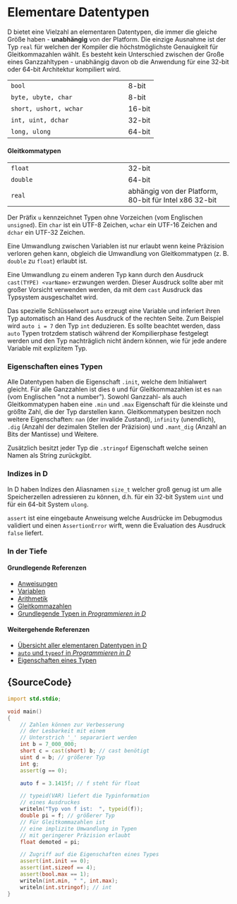# Elementare Datentypen

D bietet eine Vielzahl an elementaren Datentypen, die immer die gleiche Größe haben -
**unabhängig** von der Platform.
Die einzige Ausnahme ist der Typ `real` für welchen der Kompiler
die höchstmöglichste Genauigkeit für Gleitkommazahlen wählt.
Es besteht kein Unterschied zwischen der Große eines Ganzzahltypen - unabhängig davon
ob die Anwendung für eine 32-bit oder 64-bit Architektur kompiliert wird.

<table class="table table-hover">
<tr><td width="250px"><code class="prettyprint">bool</code></td> <td>8-bit</td></tr>
<tr><td><code class="prettyprint">byte, ubyte, char</code></td> <td>8-bit</td></tr>
<tr><td><code class="prettyprint">short, ushort, wchar</code></td> <td>16-bit</td></tr>
<tr><td><code class="prettyprint">int, uint, dchar</code></td> <td>32-bit</td></tr>
<tr><td><code class="prettyprint">long, ulong</code></td> <td>64-bit</td></tr>
</table>

#### Gleitkommatypen

<table class="table table-hover">
<tr><td width="250px"><code class="prettyprint">float</code></td> <td>32-bit</td></tr>
<tr><td><code class="prettyprint">double</code></td> <td>64-bit</td></tr>
<tr><td><code class="prettyprint">real</code></td> <td>abhängig von der Platform, 80-bit für Intel x86 32-bit</td></tr>
</table>

Der Präfix `u` kennzeichnet Typen ohne Vorzeichen (vom Englischen `unsigned`).
Ein `char` ist ein UTF-8 Zeichen, `wchar` ein UTF-16 Zeichen and `dchar`
ein UTF-32 Zeichen.

Eine Umwandlung zwischen Variablen ist nur erlaubt wenn keine Präzision verloren
gehen kann, obgleich die Umwandlung von Gleitkommatypen (z. B. `double` zu `float`)
erlaubt ist.

Eine Umwandlung zu einem anderen Typ kann durch den Ausdruck
`cast(TYPE) <varName>` erzwungen werden. Dieser Ausdruck sollte aber mit großer
Vorsicht verwenden werden, da mit dem `cast` Ausdruck das Typsystem ausgeschaltet
wird.

Das spezielle Schlüsselwort `auto` erzeugt eine Variable und inferiert ihren Typ
automatisch an Hand des Ausdruck of the rechten Seite. Zum Beispiel wird
`auto i = 7` den Typ `int` deduzieren. Es sollte beachtet werden, dass `auto` Typen trotzdem
statisch während der Kompilierphase festgelegt werden und den Typ nachträglich nicht
ändern können, wie für jede andere Variable mit explizitem Typ.

### Eigenschaften eines Typen

Alle Datentypen haben die Eigenschaft `.init`, welche dem Initialwert gleicht.
Für alle Ganzzahlen ist dies `0` und für Gleitkommazahlen ist es `nan` (vom Englischen
"not a number"). Sowohl Ganzzahl- als auch Gleitkommatypen haben eine `.min` und
`.max` Eigenschaft für die kleinste und größte Zahl, die der Typ darstellen kann.
Gleitkommatypen besitzen noch weitere Eigenschaften: `nan` (der invalide Zustand),
`infinity` (unendlich), `.dig` (Anzahl der dezimalen Stellen der Präzision) und
`.mant_dig` (Anzahl an Bits der Mantisse) und Weitere.

Zusätzlich besitzt jeder Typ die `.stringof` Eigenschaft welche seinen Namen als
String zurückgibt.

### Indizes in D

In D haben Indizes den Aliasnamen `size_t` welcher groß genug ist um alle
Speicherzellen adressieren zu können, d.h. für ein 32-bit System `uint` und für
ein 64-bit System `ulong`.

`assert` ist eine eingebaute Anweisung welche Ausdrücke im Debugmodus validiert
und einen `AssertionError` wirft, wenn die Evaluation des Ausdruck `false`
liefert.

### In der Tiefe

#### Grundlegende Referenzen

- [Anweisungen](http://ddili.org/ders/d.en/assignment.html)
- [Variablen](http://ddili.org/ders/d.en/variables.html)
- [Arithmetik](http://ddili.org/ders/d.en/arithmetic.html)
- [Gleitkommazahlen](http://ddili.org/ders/d.en/floating_point.html)
- [Grundlegende Typen in _Programmieren in D_](http://ddili.org/ders/d.en/types.html)

#### Weitergehende Referenzen

- [Übersicht aller elementaren Datentypen in D](https://dlang.org/spec/type.html)
- [`auto` und `typeof` in _Programmieren in D_](http://ddili.org/ders/d.en/auto_and_typeof.html)
- [Eigenschaften eines Typen](https://dlang.org/spec/property.html)

## {SourceCode}

```d
import std.stdio;

void main()
{
    // Zahlen können zur Verbesserung
    // der Lesbarkeit mit einem
    // Unterstrich '_' separariert werden
    int b = 7_000_000;
    short c = cast(short) b; // cast benötigt
    uint d = b; // größerer Typ
    int g;
    assert(g == 0);

    auto f = 3.1415f; // f steht für float

    // typeid(VAR) liefert die Typinformation
    // eines Ausdruckes
    writeln("Typ von f ist:  ", typeid(f));
    double pi = f; // größerer Typ
    // Für Gleitkommazahlen ist
    // eine implizite Umwandlung in Typen
    // mit geringerer Präzision erlaubt
    float demoted = pi;

    // Zugriff auf die Eigenschaften eines Types
    assert(int.init == 0);
    assert(int.sizeof == 4);
    assert(bool.max == 1);
    writeln(int.min, " ", int.max);
    writeln(int.stringof); // int
}
```
